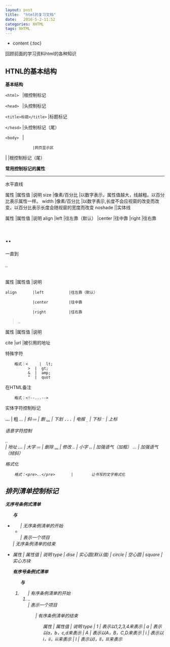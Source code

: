 ```yaml
---
layout: post
title:  "html的复习文档"
date:   2016-5-2-11:52
categories: XHTML
tags: XHTML
---
```


* content
{:toc}

回顾前面的学习资料html的各种知识




## HTNL的基本结构

**基本结构**

`<html>	`		|根控制标记

`<head>	`		|头控制标记

`<title>标题</title>`       |标题标记

`</hesd>`			|头控制标记（尾）

`<body>	`		|

				|网页显示区
				
</body>			|

</html>			|根控制标记（尾）


**常用控制标记的属性**

<hr>水平直线

属性		|属性值			|说明
size		|像素/百分比		|以数字表示，属性值越大，线越粗。以百分比表示属性一样。
width		|像素/百分比		|以数字表示,长度不会应视窗的改变而改变。以百分比表示长度会随视窗的宽度而改变
noshade		||实体线

<p>

属性		|属性值			|说明
align		|left			|往左靠（默认）
			|center			|往中靠
			|right			|往右靠

<h1>..</h1>一直到<h6>..</h6>

属性		|属性值			|说明

	align		|left			|往左靠（默认）

				|center			|往中靠
			
				|right			|往右靠
			
<blockquote>..</blockquote>	
		
属性		|属性值			|说明

cite		|url			|被引用的地址


特殊字符

		格式：<	 |	lt;
			  >	 |	gt;
			  &	 |	amp;
			  “	 |	quot

在HTML备注

		格式：<!--...-->

实体字符控制标记

<b>...</b>	|	粗
<i>...<i>	|	斜
<s>...</s>	|	删
<u>...</u>	|	下划
<tt>...</tt>	|	电报
<sub>..</sub>	|	下标
<sup>..</sup>	|	上标

语意字符控制

<address>..</address>	|		地址
<big>...</big>			|		大字
<del>...</del>			|		删除
<ins>...</ins>			|		修改
<samll>..</samll>		|		小字
<strong>..</strong>		|		加强语气（加粗）
<em>...</em>			|		加强语气（倾斜）

格式化

		格式：<pre>..</pre>	   |		让书写的文字格式化


## 排列清单控制标记

**无序号条例式清单<ul>与<li>**

<ul>		|	无序条例清单的开始
 <li></li>	|	表示一个项目
</ul>		|	无序条例清单的结束

<li>

属性		|	属性值			|	说明
type		|	 dise			|	 实心圆(默认值)
			|	 circle			|	 空心圆
			|	 square			|	 实心方块

**有序号条例式清单<ol>与<li>**

<ol>			|	有序条例清单的开始
 <li>..</li>	|	表示一个项目
<ol>			|	有序条例清单的结束

<ol>

属性		|	属性值			|	说明
type		|	 1				|	 表示以1,2,3,4来表示
			|	 a				|	 表示以a，b，c,d来表示
			|	 A				|	 表示以A，B，C,D来表示
			|	 i				|	 表示以i，ii，iii来表示
			|	 l				|	 表示以l，ll，lll来表示



